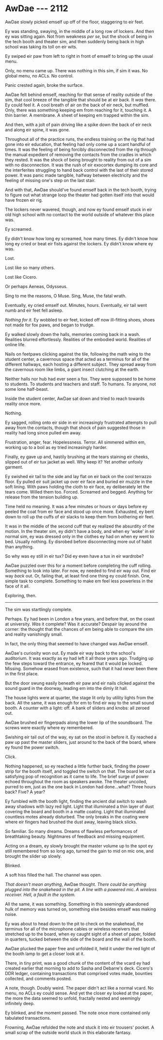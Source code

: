 # AwDae --- 2112

AwDae slowly picked emself up off of the floor, staggering to eir feet.

Ey was standing, swaying, in the middle of a long row of lockers. And then ey was sitting again. Not from weakness *per se*, but the shock of being in the tech booth and theater sim, and then suddenly being back in high school was taking its toll on eir wits.

Ey swiped eir paw from left to right in front of emself to bring up the usual menu.

Only, no menu came up. There was nothing in this sim, if sim it was. No global menu, no ACLs. No control.

Panic crested again, broke the surface.

AwDae felt behind emself, reaching for that sense of reality outside of the sim, that cool breeze of the tangible that should be at eir back. It *was* there. Ey could feel it. A cool breath of air on the back of eir neck, but muffled. Only, there was something keeping em from reaching for it, touching it. A thin barrier. A membrane. A sheet of keeping em trapped within the sim.

And then, with a jolt of pain driving like a spike down the back of eir neck and along eir spine, it was gone.

Throughout all of the practice runs, the endless training on the rig that had gone into eir education, that feeling had only come up a scant handful of times. It was the feeling of being forcibly disconnected from the rig through the manual expedient of removing the contacts from the cradles in which they rested. It was the shock of being brought to reality from out of a sim with no disconnection. It was the rush of eir exocortex dumping its core and the interferites struggling to hand back control with the last of their stored power. It was panic made tangible, halfway between electricity and the feeling of missing one's step on the last stair.

And with that, AwDae should've found emself back in the tech booth, trying to figure out what strange loop the theater had gotten itself into that would have frozen eir rig.

The lockers never wavered, though, and now ey found emself stuck in eir old high school with no contact to the world outside of whatever this place was.

Ey screamed.

Ey didn't know how long ey screamed, how many times. Ey didn't know how long ey cried or beat eir fists against the lockers. Ey didn't know where ey was.

Lost.

Lost like so many others.

Lost like Cicero.

Or perhaps Aeneas, Odysseus.

Sing to me the reasons, O Muse. Sing, Muse, the fatal wrath.

Eventually, ey cried emself out. Minutes, hours. Eventually, eir tail went numb and eir feet fell asleep.

*Nothing for it.* Ey wobbled to eir feet, kicked off now ill-fitting shoes, shoes not made for fox paws, and began to trudge.

Ey walked slowly down the halls, memories coming back in a wash. Realities blurred effortlessly. Realities of the embodied world. Realities of online life.

Nails on feetpaws clicking against the tile, following the math wing to the student center, a cavernous space that acted as a terminus for all of the different hallways, each hosting a different subject. They spread away from the cavernous room like limbs, a giant insect clutching at the earth.

Neither halls nor hub had ever seen a fox. They were supposed to be home to students. To students and teachers and staff. To humans. To anyone, not some lone half-beast.

Inside the student center, AwDae sat down and tried to reach towards reality once more.

Nothing.

Ey sagged, rolling onto eir side in eir increasingly frustrated attempts to pull away from the contacts, though that shock of pain suggested those in reality had long since pulled em away.

Frustration, anger, fear. Hopelessness. Terror. All simmered within em, working up to a boil as ey tried increasingly harder.

Finally, ey gave up and, hastily brushing at the tears staining eir cheeks, slipped out of eir tux jacket as well. Why keep it? Yet another unfoxly garment.

Ey swished eir tail to the side and lay flat on eir back on the cool terrazzo floor. Ey pulled eir suit jacket up over eir face and buried eir muzzle in the soft lining. With paws holding the cloth to eir face, ey deliberately let the tears come. Willed them too. Forced. Screamed and begged. Anything for release from the tension building up.

Time held no meaning. It was a few minutes or hours or days before ey peeled the coat from eir face and stood up once more. Exhausted, ey bent down to roll up the cuffs of eir slacks to keep them from bothering eir feet.

It was in the middle of the second cuff that ey realized the absurdity of the motion. In the theater sim, ey didn't have a body, and when ey 'woke' in eir normal sim, ey was dressed only in the clothes ey had on when ey went to bed. Usually nothing. Ey disrobed before disconnecting more out of habit than anything.

So why was ey still in eir tux? Did ey even have a tux in eir wardrobe?

AwDae puzzled over this for a moment before completing the cuff rolling. Something to look into later. For now, ey needed to find eir way out. Find eir way *back* out. Or, failing that, at least find one thing ey could finish. One, simple task to complete. Something to make em feel less powerless in the face of it all.

Exploring, then.

-----

The sim was startlingly complete.

Perhaps. Ey had been in London a few years, and before that, on the coast at university. *Was* it complete? Was it accurate? Despair lay around the corner: the thought that the chances of em being able to compare the sim and reality vanishingly small.

In fact, the only thing that seemed to have changed was AwDae emself.

AwDae's curiosity won out. Ey made eir way back to the school's auditorium. It was exactly as ey had left it all those years ago. Trudging up the few steps toward the entrance, ey feared that it would be locked. Missing. Somehow erased from existence, such that it had never been there in the first place.

But the door swung easily beneath eir paw and eir nails clicked against the sound guard in the doorway, leading em into the dimly lit hall.

The house lights were at quarter, the stage lit only by utility lights from the back. All the same, it was enough for em to find eir way to the small sound booth. A counter with a light: off. A bank of sliders and knobs: all zeroed out.

AwDae brushed eir fingerpads along the lower lip of the soundboard. The screws were exactly where ey remembered.

Swishing eir tail out of the way, ey sat on the stool in before it. Ey reached a paw up past the master sliders, just around to the back of the board, where ey found the power switch.

Click.

Nothing happened, so ey reached a little further back, finding the power strip for the booth itself, and toggled the switch on that. The board let out a satisfying pop of recognition as it came to life. The brief surge of power echoed throughout the room as speakers awoke. The theater uncoiled, purred to em, just as the one back in London had done...what? Three hours back? Five? A year?

Ey fumbled with the booth light, finding the ancient dial switch to wash away shadows with lazy red light. Light that illuminated a thin layer of dust covering the board and booth in a matte coating. Light that illuminated countless motes already disturbed. The only breaks in the coating were where eir fingers had brushed the dust away, leaving black slicks.

So familiar. So many dreams. Dreams of flawless performances of breathtaking beauty. Nightmares of feedback and missing equipment.

Acting on a dream, ey slowly brought the master volume up to the spot ey still remembered from so long ago, turned the gain to mid on mic one, and brought the slider up slowly.

Blinked.

A soft hiss filled the hall. The channel was open.

*That doesn't mean anything,* AwDae thought. *There could be anything plugged into the snakehead in the pit. A line with a powered mic. A wireless receiver. Hell, a fault in the system.*

All the same, it was something. Something in this seemingly abandoned hulk of memory was turned on, something else besides emself was making noise.

Ey was about to head down to the pit to check on the snakehead, the terminus for all of the microphone cables or wireless receivers that stretched up to the board, when ey caught sight of a sheet of paper, folded in quarters, tucked between the side of the board and the wall of the booth.

AwDae plucked the paper free and unfolded it, held it under the red light of the booth lamp to get a closer look at it.

There, in tiny print, was a good chunk of the content of the vcard ey had created earlier that morning to add to Sasha and Debarre's deck. Cicero's DDR ledger, containing transactions that comprised votes made, bounties collected, and comments posted.

A note, though. Doubly weird. The paper didn't act like a normal vcard. No menu, no ACLs ey could sense. And yet the closer ey looked at the paper, the more the data seemed to unfold, fractally nested and seemingly infinitely deep.

Ey blinked, and the moment passed. The note once more contained only tabulated transactions.

Frowning, AwDae refolded the note and stuck it into eir trousers' pocket. A small scrap of the outside world stuck in this elaborate fantasy.
